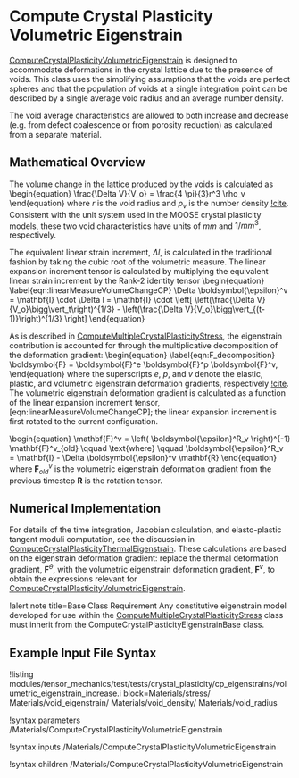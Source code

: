 # Compute Crystal Plasticity Volumetric Eigenstrain

[ComputeCrystalPlasticityVolumetricEigenstrain](/ComputeCrystalPlasticityVolumetricEigenstrain.md) is designed to accommodate deformations in the crystal lattice due to the presence of voids. This class uses the simplifying assumptions that the voids are perfect spheres and that the population of voids at a single integration point can be described by a single average void radius and an average number density.

The void average characteristics are allowed to both increase and decrease (e.g. from defect coalescence or from porosity reduction) as calculated from a separate material.


## Mathematical Overview

The volume change in the lattice produced by the voids is calculated as
\begin{equation}
  \frac{\Delta V}{V_o} = \frac{4 \pi}{3}r^3 \rho_v
\end{equation}
where $r$ is the void radius and $\rho_v$ is the number density [!cite](was2007).
Consistent with the unit system used in the MOOSE crystal plasticity models, these two void characteristics have units of $mm$ and $1/mm^3$, respectively.

The equivalent linear strain increment, $\Delta l$, is calculated in the traditional fashion by taking the cubic root of the volumetric measure. The linear expansion increment tensor is calculated by multiplying the equivalent linear strain increment by the Rank-2 identity tensor
\begin{equation}
  \label{eqn:linearMeasureVolumeChangeCP}
  \Delta \boldsymbol{\epsilon}^v = \mathbf{I} \cdot \Delta l = \mathbf{I} \cdot \left[ \left(\frac{\Delta V}{V_o}\bigg\vert_t\right)^{1/3}  - \left(\frac{\Delta V}{V_o}\bigg\vert_{(t-1)}\right)^{1/3} \right]
\end{equation}


As is described in [ComputeMultipleCrystalPlasticityStress](/ComputeMultipleCrystalPlasticityStress.md), the eigenstrain contribution is accounted for through the multiplicative decomposition of the deformation gradient:
\begin{equation}
  \label{eqn:F_decomposition}
  \boldsymbol{F} = \boldsymbol{F}^e \boldsymbol{F}^p \boldsymbol{F}^v,
\end{equation}
where the superscripts $e$, $p$, and $v$ denote the elastic, plastic, and volumetric eigenstrain deformation gradients, respectively [!cite](meissonnier2001finite).
The volumetric eigenstrain deformation gradient is calculated as a function of the linear expansion increment tensor, [eqn:linearMeasureVolumeChangeCP]; the linear expansion increment is first rotated to the current configuration.

\begin{equation}
  \mathbf{F}^v = \left( \boldsymbol{\epsilon}^R_v \right)^{-1} \mathbf{F}^v_{old} \qquad \text{where} \qquad \boldsymbol{\epsilon}^R_v = \mathbf{I} - \Delta \boldsymbol{\epsilon}^v \mathbf{R}
\end{equation}
where $\mathbf{F}^v_{old}$ is the volumetric eigenstrain deformation gradient from the previous timestep $\mathbf{R}$ is the rotation tensor.



## Numerical Implementation

For details of the time integration, Jacobian calculation, and elasto-plastic tangent moduli computation, see the discussion in
[ComputeCrystalPlasticityThermalEigenstrain](/ComputeCrystalPlasticityThermalEigenstrain.md).
These calculations are based on the eigenstrain deformation gradient: replace the thermal deformation gradient, $\boldsymbol{F}^{\theta}$, with the volumetric eigenstrain deformation gradient, $\boldsymbol{F}^v$, to obtain the expressions relevant for
[ComputeCrystalPlasticityVolumetricEigenstrain](/ComputeCrystalPlasticityVolumetricEigenstrain.md).

!alert note title=Base Class Requirement
Any constitutive eigenstrain model developed for use within the [ComputeMultipleCrystalPlasticityStress](/ComputeMultipleCrystalPlasticityStress.md) class must inherit from the ComputeCrystalPlasticityEigenstrainBase class.


## Example Input File Syntax

!listing modules/tensor_mechanics/test/tests/crystal_plasticity/cp_eigenstrains/volumetric_eigenstrain_increase.i block=Materials/stress/ Materials/void_eigenstrain/ Materials/void_density/ Materials/void_radius

!syntax parameters /Materials/ComputeCrystalPlasticityVolumetricEigenstrain

!syntax inputs /Materials/ComputeCrystalPlasticityVolumetricEigenstrain

!syntax children /Materials/ComputeCrystalPlasticityVolumetricEigenstrain

